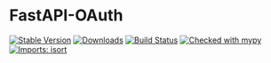 FastAPI-OAuth
==============

[![Stable Version](https://img.shields.io/pypi/v/fastapi-oauth?color=blue)](https://pypi.org/project/fastapi-oauth/)
[![Downloads](https://img.shields.io/pypi/dm/fastapi-oauth)](https://pypistats.org/packages/fastapi-oauth)
[![Build Status](https://github.com/vuongtlt13/fastapi-oauth/actions/workflows/build.yml/badge.svg)](https://github.com/vuongtlt13/fastapi-oauth/actions)
[![Checked with mypy](http://www.mypy-lang.org/static/mypy_badge.svg)](http://mypy-lang.org/)
[![Imports: isort](https://img.shields.io/badge/%20imports-isort-%231674b1?style=flat&labelColor=ef8336)](https://pycqa.github.io/isort/)
